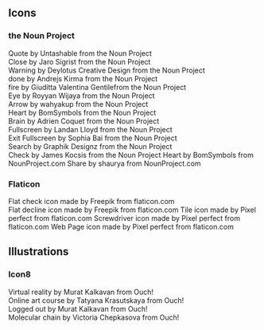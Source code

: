 ## Icons

### the Noun Project

Quote by Untashable from the Noun Project  
Close by Jaro Sigrist from the Noun Project  
Warning by Deylotus Creative Design from the Noun Project  
done by Andrejs Kirma from the Noun Project  
fire by Giuditta Valentina Gentilefrom the Noun Project  
Eye by Royyan Wijaya from the Noun Project  
Arrow by wahyakup from the Noun Project  
Heart by BomSymbols from the Noun Project  
Brain by Adrien Coquet from the Noun Project  
Fullscreen by Landan Lloyd from the Noun Project  
Exit Fullscreen by Sophia Bai from the Noun Project  
Search by Graphik Designz from the Noun Project  
Check by James Kocsis from the Noun Project
Heart by BomSymbols from NounProject.com
Share by shaurya from NounProject.com

### Flaticon

Flat check icon made by Freepik from flaticon.com  
Flat decline icon made by Freepik from flaticon.com
Tile icon made by Pixel perfect from flaticon.com
Screwdriver icon made by Pixel perfect from flaticon.com
Web Page icon made by Pixel perfect from flaticon.com

## Illustrations

### Icon8

Virtual reality by Murat Kalkavan from Ouch!  
Online art course by Tatyana Krasutskaya from Ouch!  
Logged out by Murat Kalkavan from Ouch!  
Molecular chain by Victoria Chepkasova from Ouch!
